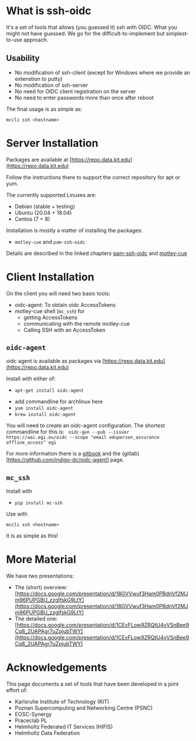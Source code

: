 # What is ssh-oidc

It's a set of tools that allows (you guessed it) ssh with OIDC. What you
might not have guessed: We go for the difficult-to-implement but
simplest-to-use approach.

## Usability

- No modification of ssh-client (except for Windows where we provide an extenstion to putty)
- No modification of ssh-server
- No need for OIDC client registration on the server
- No need to enter passwords more than once after reboot

The final usage is as simple as:
```
mccli ssh <hostname>
```

<!--## Features-->
<!--The tools the we use and describe in this context will offer many-->
<!--features.-->
<!---->
<!--- The PAM MODULE **pam-ssh-oidc** allows ssh to accept Access Tokens in-->
<!--    addition to passwords.-->
<!--- The Mapping Daemon **motley-cue** is an additional daemon on the ssh-->
<!--    server. It is in charge of "the magic behind the scenes" and deserves-->
<!--    special attention by the ssh server administrators! It is in charge of-->
<!--    several tasks:-->
<!--    - Authorisation Decision: Is an incoming user welcome on the system or-->
<!--        not. `motley-cue` offers **two dimensions** for making this decision:-->
<!--        - **Membership**: -->
<!--            - Memebership in a *Virtual Organisation* (a-->
<!--                group managed remotely, e.g. on an OIDC Provider). A system-->
<!--                administrator essentially delegates the decision which users-->
<!--                may log in to the system to the administrator of the Virtual-->
<!--                Organisation.-->
<!--            - *Individual Users*: Of course, it is also possible to authorise-->
<!--                individual users (just as before). However, now users are-->
<!--                identified by the OIDC `sub` and `iss` claims.-->
<!--        - **Assuranc**: The second dimension is based on **how well a user-->
<!--            is known**. We use the [Refeds Assurance-->
<!--            Framework](https://refeds.org/assurance) to describe a user.-->
<!--            -->
<!--        This allows to only give logins to users that are in a-->
<!--        specific group AND have a certain level of assurance.-->
<!--- A commandline tool **oidc-agent** that provides the functions for-->
<!--`ssh-agent` but for ssh.-->
<!--- A commandline wrapper **mcc-ssh** that -->
<!--    - gets you an AccessToken-->
<!--    - gets you an account on the remote (talks with `motley-cue`)-->
<!--    - calls ssh and passes the AccessToken-->


# Server Installation

Packages are available at [https://repo.data.kit.edu](https://repo.data.kit.edu)

Follow the instructions there to support the correct repository for apt or yum.

The currently supported Linuxes are:
- Debian (stable + testing)
- Ubuntu (20.04 + 18.04)
- Centos (7 + 8)

Installation is mostly a matter of installing the packages:
- `motley-cue` and `pam-ssh-oidc`

Details are described in the linked chapters
[pam-ssh-oidc](pam-ssh-oidc.md) and [motley-cue](motley-cue.md)


# Client Installation

On the client you will need two basic tools:

- oidc-agent: To obtain oidc AccessTokens
- motley-cue shell (`mc_ssh`) for 
    - getting AccessTokens
    - communicating with the remote motley-cue
    - Calling SSH with an AccessToken


## `oidc-agent`
oidc agent is available as packages via [https://repo.data.kit.edu](https://repo.data.kit.edu)

Install with either of:
- `apt-get install oidc-agent`
<!--FIXME-->
- add commandline for archlinux here
- `yum install oidc-agent`
- `brew install oidc-agent`
    
You will need to create an oidc-agent configuration. The shortest commandline for this is:
` oidc-gen --pub --issuer https://aai.egi.eu/oidc --scope "email eduperson_assurance offline_access" egi`

For more information there is a [gitbook](https://indigo-dc.gitbooks.io/oidc-agent) and the
(gitlab)[https://github.com/indigo-dc/oidc-agent] page.

## `mc_ssh`

Install with

- `pip install mc-ssh`

Use with 

`mccli ssh <hostname>`

It is as simple as this!

# More Material

We have two presentations:
- The (short) overview: [https://docs.google.com/presentation/d/18GVVwuf3Ham0PBdnVf2MJm96PUPGBU_zzglfskG9LtY](https://docs.google.com/presentation/d/18GVVwuf3Ham0PBdnVf2MJm96PUPGBU_zzglfskG9LtY)
- The detailed one: [https://docs.google.com/presentation/d/1CExFLow9ZRQtU4vVSnBee9Cq8_2UAPAgr7uZpjubTWY](https://docs.google.com/presentation/d/1CExFLow9ZRQtU4vVSnBee9Cq8_2UAPAgr7uZpjubTWY)

# Acknowledgements

This page documents a set of tools that have been developed in a joint
effort of:
- Karlsruhe Institute of Technology (KIT)
- Poznan Supercomputing and Networking Centre (PSNC)
- EOSC-Synergy
- Praceclab PL
- Helmholtz Federated IT Services (HIFIS)
- Helmholtz Data Federation
